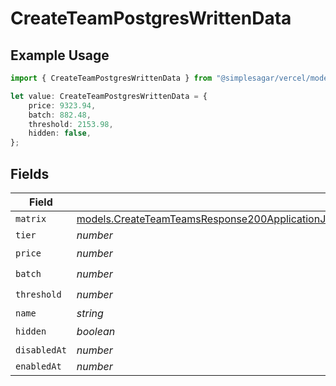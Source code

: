 # CreateTeamPostgresWrittenData

## Example Usage

```typescript
import { CreateTeamPostgresWrittenData } from "@simplesagar/vercel/models/createteamop.js";

let value: CreateTeamPostgresWrittenData = {
    price: 9323.94,
    batch: 882.48,
    threshold: 2153.98,
    hidden: false,
};
```

## Fields

| Field                                                                                                                                                                                                                      | Type                                                                                                                                                                                                                       | Required                                                                                                                                                                                                                   | Description                                                                                                                                                                                                                |
| -------------------------------------------------------------------------------------------------------------------------------------------------------------------------------------------------------------------------- | -------------------------------------------------------------------------------------------------------------------------------------------------------------------------------------------------------------------------- | -------------------------------------------------------------------------------------------------------------------------------------------------------------------------------------------------------------------------- | -------------------------------------------------------------------------------------------------------------------------------------------------------------------------------------------------------------------------- |
| `matrix`                                                                                                                                                                                                                   | [models.CreateTeamTeamsResponse200ApplicationJSONResponseBodyBillingInvoiceItemsPostgresWrittenDataMatrix](../models/createteamteamsresponse200applicationjsonresponsebodybillinginvoiceitemspostgreswrittendatamatrix.md) | :heavy_minus_sign:                                                                                                                                                                                                         | N/A                                                                                                                                                                                                                        |
| `tier`                                                                                                                                                                                                                     | *number*                                                                                                                                                                                                                   | :heavy_minus_sign:                                                                                                                                                                                                         | N/A                                                                                                                                                                                                                        |
| `price`                                                                                                                                                                                                                    | *number*                                                                                                                                                                                                                   | :heavy_check_mark:                                                                                                                                                                                                         | N/A                                                                                                                                                                                                                        |
| `batch`                                                                                                                                                                                                                    | *number*                                                                                                                                                                                                                   | :heavy_check_mark:                                                                                                                                                                                                         | N/A                                                                                                                                                                                                                        |
| `threshold`                                                                                                                                                                                                                | *number*                                                                                                                                                                                                                   | :heavy_check_mark:                                                                                                                                                                                                         | N/A                                                                                                                                                                                                                        |
| `name`                                                                                                                                                                                                                     | *string*                                                                                                                                                                                                                   | :heavy_minus_sign:                                                                                                                                                                                                         | N/A                                                                                                                                                                                                                        |
| `hidden`                                                                                                                                                                                                                   | *boolean*                                                                                                                                                                                                                  | :heavy_check_mark:                                                                                                                                                                                                         | N/A                                                                                                                                                                                                                        |
| `disabledAt`                                                                                                                                                                                                               | *number*                                                                                                                                                                                                                   | :heavy_minus_sign:                                                                                                                                                                                                         | N/A                                                                                                                                                                                                                        |
| `enabledAt`                                                                                                                                                                                                                | *number*                                                                                                                                                                                                                   | :heavy_minus_sign:                                                                                                                                                                                                         | N/A                                                                                                                                                                                                                        |